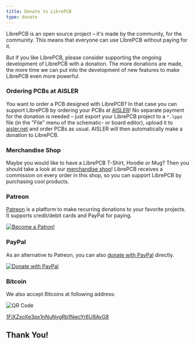 ```yaml
---
title: Donate to LibrePCB
type: donate
---
```


LibrePCB is an open source project – it's made by the community, for the
community. This means that everyone can use LibrePCB without paying for it.

But if you like LibrePCB, please consider supporting the ongoing development of
LibrePCB with a donation. The more donations are made, the more time we can put
into the development of new features to make LibrePCB even more powerful.


### Ordering PCBs at AISLER

You want to order a PCB designed with LibrePCB? In that case you can support
LibrePCB by ordering your PCBs at
[AISLER](https://aisler.net/partners/librepcb)! No separate payment for the
donation is needed – just export your LibrePCB project to a `*.lppz` file (in
the "File" menu of the schematic- or board editor), upload it to
[aisler.net](https://aisler.net/partners/librepcb) and order PCBs as usual.
AISLER will then automatically make a donation to LibrePCB.


### Merchandise Shop

Maybe you would like to have a LibrePCB T-Shirt, Hoodie or Mug? Then you should
take a look at our [merchandise shop](https://shop.spreadshirt.com/librepcb/)!
LibrePCB receives a commission on every order in this shop, so you can support
LibrePCB by purchasing cool products.


### Patreon

[Patreon](https://www.patreon.com/librepcb) is a platform to make recurring
donations to your favorite projects. It supports credit/debit cards and PayPal
for paying.

[![Become a Patron!](/img/become_a_patron_button.png)](https://www.patreon.com/bePatron?u=5128815)


### PayPal

As an alternative to Patreon, you can also
[donate with PayPal](https://www.paypal.com/cgi-bin/webscr?cmd=_s-xclick&hosted_button_id=8DQ5P4TS992Q4&source=url)
directly.

[![Donate with PayPal](/img/donate_paypal_button.gif)](https://www.paypal.com/cgi-bin/webscr?cmd=_s-xclick&hosted_button_id=8DQ5P4TS992Q4&source=url)


### Bitcoin

We also accept Bitcoins at following address:

![QR Code](/img/donate_bitcoin_qrcode.png)

[1FiXZxoXe3px1nNuNygRb1NwcYr6U8AvG8](bitcoin:1FiXZxoXe3px1nNuNygRb1NwcYr6U8AvG8)

## Thank You!

